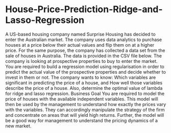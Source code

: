 # House-Price-Prediction-Ridge-and-Lasso-Regression
A US-based housing company named Surprise Housing has decided to enter the Australian market. The company uses data analytics to purchase houses at a price below their actual values and flip them on at a higher price. For the same purpose, the company has collected a data set from the sale of houses in Australia. The data is provided in the CSV file below.  The company is looking at prospective properties to buy to enter the market. You are required to build a regression model using regularisation in order to predict the actual value of the prospective properties and decide whether to invest in them or not.  The company wants to know:  Which variables are significant in predicting the price of a house, and  How well those variables describe the price of a house.  Also, determine the optimal value of lambda for ridge and lasso regression.  Business Goal  You are required to model the price of houses with the available independent variables. This model will then be used by the management to understand how exactly the prices vary with the variables. They can accordingly manipulate the strategy of the firm and concentrate on areas that will yield high returns. Further, the model will be a good way for management to understand the pricing dynamics of a new market.
